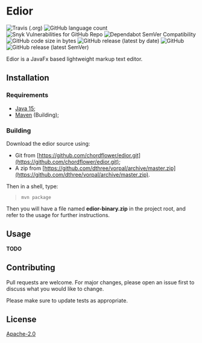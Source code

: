 # Edior

![Travis (.org)](https://img.shields.io/travis/chordflower/edior?style=for-the-badge) 
![GitHub language count](https://img.shields.io/github/languages/count/chordflower/edior?style=for-the-badge) 
![Snyk Vulnerabilities for GitHub Repo](https://img.shields.io/snyk/vulnerabilities/github/chordflower/edior?style=for-the-badge) 
![Dependabot SemVer Compatibility](https://img.shields.io/dependabot/semver/chordflower/edior?style=for-the-badge) 
![GitHub code size in bytes](https://img.shields.io/github/languages/code-size/chordflower/edior?style=for-the-badge) 
![GitHub release (latest by date)](https://img.shields.io/github/downloads/chordflower/edior/develop/total?style=for-the-badge) 
![GitHub](https://img.shields.io/github/license/chordflower/edior?style=for-the-badge) 
![GitHub release (latest SemVer)](https://img.shields.io/github/v/release/chordflower/edior?style=for-the-badge) 


Edior is a JavaFx based lightweight markup text editor.

## Installation

### Requirements

* [Java 15](https://adoptopenjdk.net/?variant=openjdk15&jvmVariant=hotspot);
* [Maven](https://maven.apache.org/) (Building);

### Building

Download the edior source using:

* Git from [https://github.com/chordflower/edior.git](https://github.com/chordflower/edior.git);
* A zip from [https://github.com/dthree/vorpal/archive/master.zip](https://github.com/dthree/vorpal/archive/master.zip).

Then in a shell, type:

> `mvn package`

Then you will have a file named **edior-binary.zip** in the project root, and refer to the usage for further instructions.

## Usage

**TODO**

## Contributing
Pull requests are welcome. For major changes, please open an issue first to discuss what you would like to change.

Please make sure to update tests as appropriate.

## License
[Apache-2.0](https://www.apache.org/licenses/LICENSE-2.0.txt)